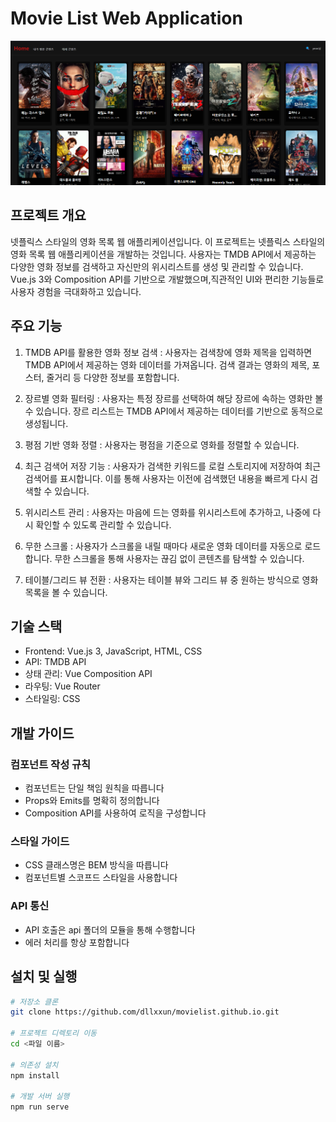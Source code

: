 
# Movie List Web Application
![alt text](image.png)

## 프로젝트 개요
넷플릭스 스타일의 영화 목록 웹 애플리케이션입니다.
이 프로젝트는 넷플릭스 스타일의 영화 목록 웹 애플리케이션을 개발하는 것입니다. 사용자는 TMDB API에서 제공하는 다양한 영화 정보를 검색하고 자신만의 위시리스트를 생성 및 관리할 수 있습니다. Vue.js 3와 Composition API를 기반으로 개발했으며,직관적인 UI와 편리한 기능들로 사용자 경험을 극대화하고 있습니다.


## 주요 기능

1. TMDB API를 활용한 영화 정보 검색
: 사용자는 검색창에 영화 제목을 입력하면 TMDB API에서 제공하는 영화 데이터를 가져옵니다. 검색 결과는 영화의 제목, 포스터, 줄거리 등 다양한 정보를 포함합니다.

2. 장르별 영화 필터링
: 사용자는 특정 장르를 선택하여 해당 장르에 속하는 영화만 볼 수 있습니다. 장르 리스트는 TMDB API에서 제공하는 데이터를 기반으로 동적으로 생성됩니다.

3. 평점 기반 영화 정렬
: 사용자는 평점을 기준으로 영화를 정렬할 수 있습니다. 

4. 최근 검색어 저장 기능
: 사용자가 검색한 키워드를 로컬 스토리지에 저장하여 최근 검색어를 표시합니다. 이를 통해 사용자는 이전에 검색했던 내용을 빠르게 다시 검색할 수 있습니다.

5. 위시리스트 관리
: 사용자는 마음에 드는 영화를 위시리스트에 추가하고, 나중에 다시 확인할 수 있도록 관리할 수 있습니다.

6. 무한 스크롤
: 사용자가 스크롤을 내릴 때마다 새로운 영화 데이터를 자동으로 로드합니다. 무한 스크롤을 통해 사용자는 끊김 없이 콘텐츠를 탐색할 수 있습니다.

7. 테이블/그리드 뷰 전환
: 사용자는 테이블 뷰와 그리드 뷰 중 원하는 방식으로 영화 목록을 볼 수 있습니다.



## 기술 스택

- Frontend: Vue.js 3, JavaScript, HTML, CSS
- API: TMDB API
- 상태 관리: Vue Composition API
- 라우팅: Vue Router
- 스타일링: CSS



## 개발 가이드

### 컴포넌트 작성 규칙
- 컴포넌트는 단일 책임 원칙을 따릅니다
- Props와 Emits를 명확히 정의합니다
- Composition API를 사용하여 로직을 구성합니다
### 스타일 가이드
- CSS 클래스명은 BEM 방식을 따릅니다
- 컴포넌트별 스코프드 스타일을 사용합니다
### API 통신
- API 호출은 api 폴더의 모듈을 통해 수행합니다
- 에러 처리를 항상 포함합니다



## 설치 및 실행


```bash
# 저장소 클론
git clone https://github.com/dllxxun/movielist.github.io.git

# 프로젝트 디렉토리 이동
cd <파일 이름>

# 의존성 설치
npm install

# 개발 서버 실행
npm run serve